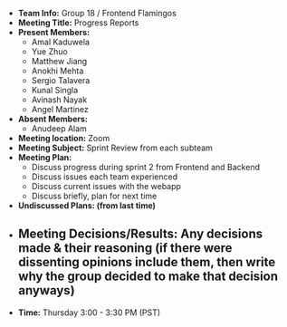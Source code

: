 * **Team Info:** Group 18 / Frontend Flamingos
* **Meeting Title:** Progress Reports
* **Present Members:**
  - Amal Kaduwela
  - Yue Zhuo
  - Matthew Jiang
  - Anokhi Mehta
  - Sergio Talavera
  - Kunal Singla
  - Avinash Nayak
  - Angel Martinez
* **Absent Members:**
  - Anudeep Alam
* **Meeting location:** Zoom
* **Meeting Subject:** Sprint Review from each subteam
* **Meeting Plan:**
  - Discuss progress during sprint 2 from Frontend and Backend
  - Discuss issues each team experienced
  - Discuss current issues with the webapp
  - Discuss briefly, plan for next time
* **Undiscussed Plans: (from last time)**
* **Meeting Decisions/Results:** Any decisions made & their reasoning (if there were dissenting opinions include them, then write why the group decided to make that decision anyways)
  - 
* **Time:** Thursday 3:00 - 3:30 PM (PST)